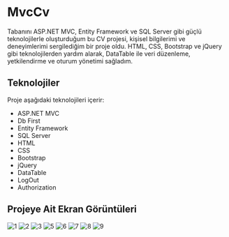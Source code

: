 # MvcCv
Tabanını ASP.NET MVC, Entity Framework ve SQL Server gibi güçlü teknolojilerle oluşturduğum bu CV projesi, kişisel bilgilerimi ve deneyimlerimi sergilediğim bir proje oldu. HTML, CSS, Bootstrap ve jQuery gibi teknolojilerden yardım alarak, DataTable ile veri düzenleme, yetkilendirme ve oturum yönetimi sağladım. 

## Teknolojiler

Proje aşağıdaki teknolojileri içerir:

- ASP.NET MVC
- Db First
- Entity Framework
- SQL Server
- HTML
- CSS
- Bootstrap
- jQuery
- DataTable
- LogOut
- Authorization

## Projeye Ait Ekran Görüntüleri
![1](https://github.com/busracirik98/MvcCv/assets/148461256/d136f3cb-eb02-42a5-88d4-8a157a000834)
![2](https://github.com/busracirik98/MvcCv/assets/148461256/4e64138f-13de-4943-b557-930568dbf650)
![3](https://github.com/busracirik98/MvcCv/assets/148461256/cf6ab907-e262-49a9-8298-f1c1cdbb55e9)
![5](https://github.com/busracirik98/MvcCv/assets/148461256/642c0ea8-4e17-421b-910a-c215eca88f5c)
![6](https://github.com/busracirik98/MvcCv/assets/148461256/e6e691a8-754c-4d2e-92a3-ed3e82aa70a0)
![7](https://github.com/busracirik98/MvcCv/assets/148461256/cbc64360-9737-4b73-88dc-21a2d24f9778)
![8](https://github.com/busracirik98/MvcCv/assets/148461256/100ddb05-02a7-4425-929c-923202d7a4bd)
![9](https://github.com/busracirik98/MvcCv/assets/148461256/cd991b09-db06-4fba-8211-2b1878287c32)




